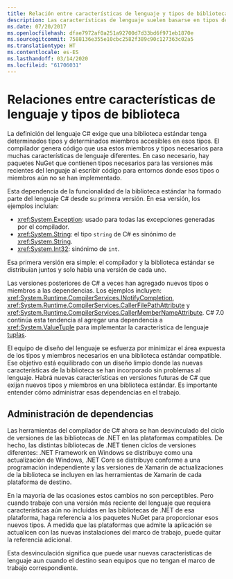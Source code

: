 ```yaml
---
title: Relación entre características de lenguaje y tipos de biblioteca | Microsoft Docs
description: Las características de lenguaje suelen basarse en tipos de biblioteca para la implementación. Entienda esa relación.
ms.date: 07/20/2017
ms.openlocfilehash: dfae7972af0a251a92700d7d33bd6f971eb1870e
ms.sourcegitcommit: 7588136e355e10cbc2582f389c90c127363c02a5
ms.translationtype: HT
ms.contentlocale: es-ES
ms.lasthandoff: 03/14/2020
ms.locfileid: "61706031"
---
```

# <a name="relationships-between-language-features-and-library-types"></a>Relaciones entre características de lenguaje y tipos de biblioteca

La definición del lenguaje C# exige que una biblioteca estándar tenga determinados tipos y determinados miembros accesibles en esos tipos. El compilador genera código que usa estos miembros y tipos necesarios para muchas características de lenguaje diferentes. En caso necesario, hay paquetes NuGet que contienen tipos necesarios para las versiones más recientes del lenguaje al escribir código para entornos donde esos tipos o miembros aún no se han implementado.

Esta dependencia de la funcionalidad de la biblioteca estándar ha formado parte del lenguaje C# desde su primera versión. En esa versión, los ejemplos incluían:

* <xref:System.Exception>: usado para todas las excepciones generadas por el compilador.
* <xref:System.String>: el tipo `string` de C# es sinónimo de <xref:System.String>.
* <xref:System.Int32>: sinónimo de `int`.

Esa primera versión era simple: el compilador y la biblioteca estándar se distribuían juntos y solo había una versión de cada uno.

Las versiones posteriores de C# a veces han agregado nuevos tipos o miembros a las dependencias. Los ejemplos incluyen: <xref:System.Runtime.CompilerServices.INotifyCompletion>, <xref:System.Runtime.CompilerServices.CallerFilePathAttribute> y <xref:System.Runtime.CompilerServices.CallerMemberNameAttribute>. C# 7.0 continúa esta tendencia al agregar una dependencia a <xref:System.ValueTuple> para implementar la característica de lenguaje [tuplas](../tuples.md).

El equipo de diseño del lenguaje se esfuerza por minimizar el área expuesta de los tipos y miembros necesarios en una biblioteca estándar compatible. Ese objetivo está equilibrado con un diseño limpio donde las nuevas características de la biblioteca se han incorporado sin problemas al lenguaje. Habrá nuevas características en versiones futuras de C# que exijan nuevos tipos y miembros en una biblioteca estándar. Es importante entender cómo administrar esas dependencias en el trabajo.

## <a name="managing-your-dependencies"></a>Administración de dependencias

Las herramientas del compilador de C# ahora se han desvinculado del ciclo de versiones de las bibliotecas de .NET en las plataformas compatibles. De hecho, las distintas bibliotecas de .NET tienen ciclos de versiones diferentes: .NET Framework en Windows se distribuye como una actualización de Windows, .NET Core se distribuye conforme a una programación independiente y las versiones de Xamarin de actualizaciones de la biblioteca se incluyen en las herramientas de Xamarin de cada plataforma de destino.

En la mayoría de las ocasiones estos cambios no son perceptibles. Pero cuando trabaje con una versión más reciente del lenguaje que requiera características aún no incluidas en las bibliotecas de .NET de esa plataforma, haga referencia a los paquetes NuGet para proporcionar esos nuevos tipos.
A medida que las plataformas que admite la aplicación se actualicen con las nuevas instalaciones del marco de trabajo, puede quitar la referencia adicional.

Esta desvinculación significa que puede usar nuevas características de lenguaje aun cuando el destino sean equipos que no tengan el marco de trabajo correspondiente.
